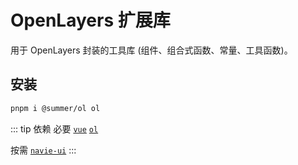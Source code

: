 # OpenLayers 扩展库

用于 OpenLayers 封装的工具库 (组件、组合式函数、常量、工具函数)。

## 安装

```bash
pnpm i @summer/ol ol
```

::: tip 依赖
必要 [`vue`](https://cn.vuejs.org/) [`ol`](https://openlayers.org/)

按需 [`navie-ui`](https://www.naiveui.com/)
:::

<!-- @include: ./components/index.md -->

<!-- @include:./composables/index.md -->

<!-- @include:./constants/index.md -->

<!-- @include:./utils/index.md -->
